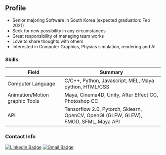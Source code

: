 ## Profile
- Senior majoring Software in South Korea (expected graduation: Feb 2021)
- Seek for new possibility in any circumstances  
- Great responsibility of managing team works    
- Love to share thoughts with others 
- Interested in Computer Graphics, Physics simulation, rendering and AI

### Skills
<link rel="stylesheet" href="profile-css.css">
<table class="tg">
<thead>
  <tr>
    <th class="tg-ysfy">Field</th>
    <th class="tg-ysfy">Summary</th>
  </tr>
</thead>
<tbody>
  <tr>
    <td class="tg-xcht">Computer Language</td>
    <td class="tg-xcht">C/C++,  Python,  Javascript, MEL, Maya python, HTML/CSS</td>
  </tr>
  <tr>
    <td class="tg-xcht">Animation/Motion graphic Tools</td>
    <td class="tg-xcht">Maya, Cinema4D, Unity, After Effect CC, Photoshop CC</td>
  </tr>
  <tr>
    <td class="tg-0lax">API </td>
    <td class="tg-0lax">Tensorflow 2.0, Pytorch, Sklearn, OpenCV, OpenGL(GLFW, GLEW), FMOD, SFML, Maya API</td>
  </tr>
</tbody>
</table>

### Contact Info
[![Linkedin Badge](https://img.shields.io/badge/-LinkedIn-blue?style=flat-square&logo=Linkedin&logoColor=white&link=https://www.linkedin.com/in/seong-yun-byeon-8183a8113/)](https://www.linkedin.com/in/ameliacode007)
[![Gmail Badge](https://img.shields.io/badge/Gmail-d14836?style=flat-square&logo=Gmail&logoColor=white&link=mailto:snugyun01@gmail.com)](mailto:melisdiary@gmail.com)

